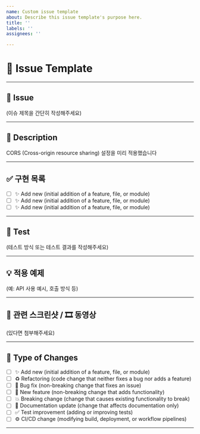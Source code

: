 ```yaml
---
name: Custom issue template
about: Describe this issue template's purpose here.
title: ''
labels: ''
assignees: ''

---
```


# 🚨 Issue Template

---

## 📝 Issue  
(이슈 제목을 간단히 작성해주세요)

---

## 📄 Description  
CORS (Cross-origin resource sharing) 설정을 미리 적용했습니다

---

## ✅ 구현 목록
- [ ] ✨ Add new (initial addition of a feature, file, or module)
- [ ] ✨ Add new (initial addition of a feature, file, or module)
- [ ] ✨ Add new (initial addition of a feature, file, or module)

---

## 🧪 Test  
(테스트 방식 또는 테스트 결과를 작성해주세요)

---

## 💡 적용 예제  
(예: API 사용 예시, 호출 방식 등)

---

## 📸 관련 스크린샷 / 🎞 동영상  
(있다면 첨부해주세요)

---

## 🧩 Type of Changes  
- [ ] ✨ Add new (initial addition of a feature, file, or module)  
- [ ] ♻️ Refactoring (code change that neither fixes a bug nor adds a feature)  
- [ ] 🐞 Bug fix (non-breaking change that fixes an issue)  
- [ ] 🌟 New feature (non-breaking change that adds functionality)  
- [ ] 💥 Breaking change (change that causes existing functionality to break)  
- [ ] 📝 Documentation update (change that affects documentation only)  
- [ ] ✅ Test improvement (adding or improving tests)  
- [ ] ⚙️ CI/CD change (modifying build, deployment, or workflow pipelines)  

---

<!--
## Issue

## Checklist before requesting a review
- [ ] I have performed a self-review of my code
- [ ] If it is a core feature, I have added thorough tests.
- [ ] Do we need to implement analytics?
- [ ] Will this be part of a product update? If yes, please write one phrase about this update.


# Description

Please include a summary of the changes and the related issue. Please also include relevant motivation and context. List any dependencies that are required for this change.

Fixes # (issue)

## Type of change

Please delete options that are not relevant.

- [ ] ✨ Add new (initial addition of a feature, file, or module)
- [ ] ♻️ Refactoring (code change that neither fixes a bug nor adds a feature)
- [ ] 🐞 Bug fix (non-breaking change that fixes an issue)
- [ ] 🌟 New feature (non-breaking change that adds functionality)
- [ ] 💥 Breaking change (change that causes existing functionality to break)
- [ ] 📝 Documentation update (change that affects documentation only)
- [ ] ✅ Test improvement (adding or improving tests)
- [ ] ⚙️ CI/CD change (modifying build, deployment, or workflow pipelines)

# How Has This Been Tested?

Please describe the tests that you ran to verify your changes. Provide instructions so we can reproduce. Please also list any relevant details for your test configuration

- [ ] Test A
- [ ] Test B

**Test Configuration**:
* Firmware version:
* Hardware:
* Toolchain:
* SDK:

# Checklist:

- [ ] My code follows the style guidelines of this project
- [ ] I have performed a self-review of my code
- [ ] I have commented my code, particularly in hard-to-understand areas
- [ ] I have made corresponding changes to the documentation
- [ ] My changes generate no new warnings
- [ ] I have added tests that prove my fix is effective or that my feature works
- [ ] New and existing unit tests pass locally with my changes
- [ ] Any dependent changes have been merged and published in downstream modules

-->

